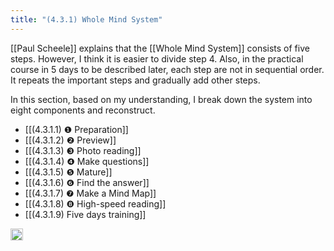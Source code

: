 ```yaml
---
title: "(4.3.1) Whole Mind System"
---
```


[[Paul Scheele]] explains that the [[Whole Mind System]] consists of five steps. However, I think it is easier to divide step 4. Also, in the practical course in 5 days to be described later, each step are not in sequential order. It repeats the important steps and gradually add other steps.

In this section, based on my understanding, I break down the system into eight components and reconstruct.

- [[(4.3.1.1) ❶ Preparation]]
- [[(4.3.1.2) ❷ Preview]]
- [[(4.3.1.3) ❸ Photo reading]]
- [[(4.3.1.4) ❹ Make questions]]
- [[(4.3.1.5) ❺ Mature]]
- [[(4.3.1.6) ❻ Find the answer]]
- [[(4.3.1.7) ❼ Make a Mind Map]]
- [[(4.3.1.8) ❽ High-speed reading]]
- [[(4.3.1.9) Five days training]]
<img src='https://scrapbox.io/api/pages/nishio-en/en/icon' alt='en.icon' height="19.5"/>
